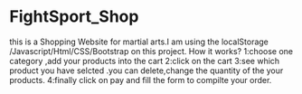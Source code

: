 # FightSport_Shop

this is a Shopping Website for martial arts.I am using the localStorage /Javascript/Html/CSS/Bootstrap on this project.
  How it works?
1:choose one category ,add your products into the cart
2:click on the cart
3:see which product you have selcted .you can delete,change the quantity of the your  products.
4:finally click on pay and fill the form to compilte your order.

